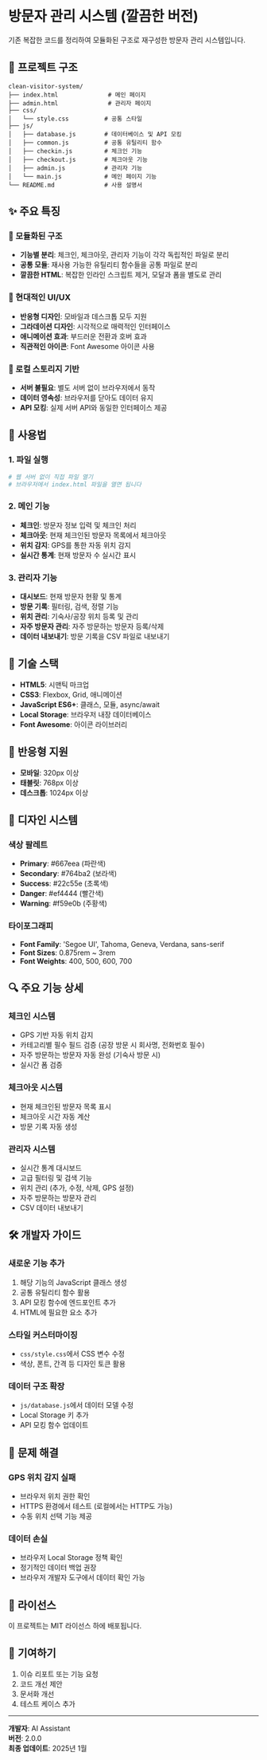 # 방문자 관리 시스템 (깔끔한 버전)

기존 복잡한 코드를 정리하여 모듈화된 구조로 재구성한 방문자 관리 시스템입니다.

## 📁 프로젝트 구조

```
clean-visitor-system/
├── index.html              # 메인 페이지
├── admin.html              # 관리자 페이지
├── css/
│   └── style.css          # 공통 스타일
├── js/
│   ├── database.js        # 데이터베이스 및 API 모킹
│   ├── common.js          # 공통 유틸리티 함수
│   ├── checkin.js         # 체크인 기능
│   ├── checkout.js        # 체크아웃 기능
│   ├── admin.js           # 관리자 기능
│   └── main.js            # 메인 페이지 기능
└── README.md              # 사용 설명서
```

## ✨ 주요 특징

### 🎯 모듈화된 구조
- **기능별 분리**: 체크인, 체크아웃, 관리자 기능이 각각 독립적인 파일로 분리
- **공통 모듈**: 재사용 가능한 유틸리티 함수들을 공통 파일로 분리
- **깔끔한 HTML**: 복잡한 인라인 스크립트 제거, 모달과 폼을 별도로 관리

### 🎨 현대적인 UI/UX
- **반응형 디자인**: 모바일과 데스크톱 모두 지원
- **그라데이션 디자인**: 시각적으로 매력적인 인터페이스
- **애니메이션 효과**: 부드러운 전환과 호버 효과
- **직관적인 아이콘**: Font Awesome 아이콘 사용

### 💾 로컬 스토리지 기반
- **서버 불필요**: 별도 서버 없이 브라우저에서 동작
- **데이터 영속성**: 브라우저를 닫아도 데이터 유지
- **API 모킹**: 실제 서버 API와 동일한 인터페이스 제공

## 🚀 사용법

### 1. 파일 실행
```bash
# 웹 서버 없이 직접 파일 열기
# 브라우저에서 index.html 파일을 열면 됩니다
```

### 2. 메인 기능
- **체크인**: 방문자 정보 입력 및 체크인 처리
- **체크아웃**: 현재 체크인된 방문자 목록에서 체크아웃
- **위치 감지**: GPS를 통한 자동 위치 감지
- **실시간 통계**: 현재 방문자 수 실시간 표시

### 3. 관리자 기능
- **대시보드**: 현재 방문자 현황 및 통계
- **방문 기록**: 필터링, 검색, 정렬 기능
- **위치 관리**: 기숙사/공장 위치 등록 및 관리
- **자주 방문자 관리**: 자주 방문하는 방문자 등록/삭제
- **데이터 내보내기**: 방문 기록을 CSV 파일로 내보내기

## 🔧 기술 스택

- **HTML5**: 시맨틱 마크업
- **CSS3**: Flexbox, Grid, 애니메이션
- **JavaScript ES6+**: 클래스, 모듈, async/await
- **Local Storage**: 브라우저 내장 데이터베이스
- **Font Awesome**: 아이콘 라이브러리

## 📱 반응형 지원

- **모바일**: 320px 이상
- **태블릿**: 768px 이상
- **데스크톱**: 1024px 이상

## 🎨 디자인 시스템

### 색상 팔레트
- **Primary**: #667eea (파란색)
- **Secondary**: #764ba2 (보라색)
- **Success**: #22c55e (초록색)
- **Danger**: #ef4444 (빨간색)
- **Warning**: #f59e0b (주황색)

### 타이포그래피
- **Font Family**: 'Segoe UI', Tahoma, Geneva, Verdana, sans-serif
- **Font Sizes**: 0.875rem ~ 3rem
- **Font Weights**: 400, 500, 600, 700

## 🔍 주요 기능 상세

### 체크인 시스템
- GPS 기반 자동 위치 감지
- 카테고리별 필수 필드 검증 (공장 방문 시 회사명, 전화번호 필수)
- 자주 방문하는 방문자 자동 완성 (기숙사 방문 시)
- 실시간 폼 검증

### 체크아웃 시스템
- 현재 체크인된 방문자 목록 표시
- 체크아웃 시간 자동 계산
- 방문 기록 자동 생성

### 관리자 시스템
- 실시간 통계 대시보드
- 고급 필터링 및 검색 기능
- 위치 관리 (추가, 수정, 삭제, GPS 설정)
- 자주 방문하는 방문자 관리
- CSV 데이터 내보내기

## 🛠️ 개발자 가이드

### 새로운 기능 추가
1. 해당 기능의 JavaScript 클래스 생성
2. 공통 유틸리티 함수 활용
3. API 모킹 함수에 엔드포인트 추가
4. HTML에 필요한 요소 추가

### 스타일 커스터마이징
- `css/style.css`에서 CSS 변수 수정
- 색상, 폰트, 간격 등 디자인 토큰 활용

### 데이터 구조 확장
- `js/database.js`에서 데이터 모델 수정
- Local Storage 키 추가
- API 모킹 함수 업데이트

## 🐛 문제 해결

### GPS 위치 감지 실패
- 브라우저 위치 권한 확인
- HTTPS 환경에서 테스트 (로컬에서는 HTTP도 가능)
- 수동 위치 선택 기능 제공

### 데이터 손실
- 브라우저 Local Storage 정책 확인
- 정기적인 데이터 백업 권장
- 브라우저 개발자 도구에서 데이터 확인 가능

## 📄 라이선스

이 프로젝트는 MIT 라이선스 하에 배포됩니다.

## 🤝 기여하기

1. 이슈 리포트 또는 기능 요청
2. 코드 개선 제안
3. 문서화 개선
4. 테스트 케이스 추가

---

**개발자**: AI Assistant  
**버전**: 2.0.0  
**최종 업데이트**: 2025년 1월
